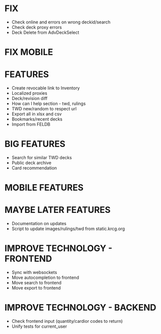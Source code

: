 # FIX
* Check online and errors on wrong deckid/search
* Check deck proxy errors
* Deck Delete from AdvDeckSelect

# FIX MOBILE

# FEATURES
* Create revocable link to Inventory
* Localized proxies
* Deck/revision diff
* How can I help section - twd, rulings
* TWD new/random to respect url
* Export all in xlsx and csv
* Bookmarks/recent decks
* Import from FELDB

# BIG FEATURES
* Search for similar TWD decks
* Public deck archive
* Card recommendation

# MOBILE FEATURES

# MAYBE LATER FEATURES
* Documentation on updates
* Script to update images/rulings/twd from static.krcg.org

# IMPROVE TECHNOLOGY - FRONTEND
* Sync with websockets
* Move autocompletion to frontend
* Move search to frontend
* Move export to frontend

# IMPROVE TECHNOLOGY - BACKEND
* Check frontend input (quantity/cardior codes to return)
* Unify tests for current_user
